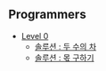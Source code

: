 ## Programmers
  + [Level 0](https://school.programmers.co.kr/learn/challenges?order=acceptance_desc&page=1&levels=0&languages=python3)
      + [솔루션 : 두 수의 차](https://github.com/injae97/Algorithm/blob/master/Programmers/Two-difference.py)
      + [솔루션 : 몫 구하기](https://github.com/injae97/Algorithm/blob/master/Programmers/Quotient.py)